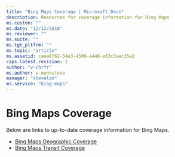 ```yaml
---
title: "Bing Maps Coverage | Microsoft Docs"
description: Resources for coverage information for Bing Maps
ms.custom: ""
ms.date: "12/12/2018"
ms.reviewer: ""
ms.suite: ""
ms.tgt_pltfrm: ""
ms.topic: "article"
ms.assetid: caea8f62-54e3-4509-a448-e63c3aec35e2
caps.latest.revision: 2
author: "v-chrfr"
ms.author: v-munksteve
manager: "stevelom"
ms.service: "bing-maps"
---
```


# Bing Maps Coverage

Below are links to up-to-date coverage information for Bing Maps.

- [Bing Maps Geographic Coverage](geographic-coverage.md)
- [Bing Maps Transit Coverage](transit-coverage/index.md)
